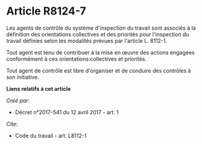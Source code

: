 # Article R8124-7

Les agents de contrôle du système d'inspection du travail sont associés à la définition des orientations collectives et des
priorités pour l'inspection du travail définies selon les modalités prévues par l'article L. 8112-1. 

Tout agent est tenu de contribuer à la mise en œuvre des actions engagées conformément à ces orientations collectives et
priorités. 

Tout agent de contrôle est libre d'organiser et de conduire des contrôles à son initiative.

**Liens relatifs à cet article**

_Créé par_:

  - Décret n°2017-541 du 12 avril 2017 - art. 1

_Cite_:

  - Code du travail - art. L8112-1
